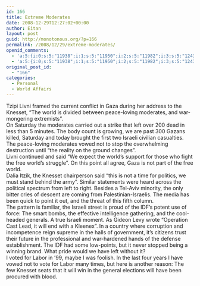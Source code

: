 ```yaml
---
id: 166
title: Extreme Moderates
date: 2008-12-29T12:27:02+00:00
author: Eitan
layout: post
guid: http://monotonous.org/?p=166
permalink: /2008/12/29/extreme-moderates/
openid_comments:
  - 'a:5:{i:0;s:5:"11938";i:1;s:5:"11950";i:2;s:5:"11982";i:3;s:5:"12433";i:4;s:5:"12434";}'
  - 'a:5:{i:0;s:5:"11938";i:1;s:5:"11950";i:2;s:5:"11982";i:3;s:5:"12433";i:4;s:5:"12434";}'
original_post_id:
  - "166"
categories:
  - Personal
  - World Affairs
---
```

Tzipi Livni framed the current conflict in Gaza during her address to the Knesset, &#8220;The world is divided between peace-loving moderates, and war-mongering extremists&#8221;.  
On Saturday the moderates carried out a strike that left over 200 dead in less than 5 minutes. The body count is growing, we are past 300 Gazans killed, Saturday and today brought the first two Israeli civilian casualties. The peace-loving moderates vowed not to stop the overwhelming destruction until &#8220;the reality on the ground changes&#8221;.  
Livni continued and said &#8220;We expect the world&#8217;s support for those who fight the free world&#8217;s struggle&#8221;. On this point all agree, Gaza is not part of the free world.  
Dalia Itzik, the Knesset chairperson said &#8220;this is not a time for politics, we must stand behind the army&#8221;. Similar statements were heard across the political spectrum from left to right. Besides a Tel-Aviv minority, the only bitter cries of descent are coming from Palestinian-Israelis. The media has been quick to point it out, and the threat of this fifth column.  
The pattern is familiar, the Israeli street is proud of the IDF&#8217;s potent use of force: The smart bombs, the effective intelligence gathering, and the cool-headed generals. A true Israeli moment. As Gideon Levy wrote &#8220;Operation Cast Lead, it will end with a Kleenex&#8221;. In a country where corruption and incompetence reign supreme in the halls of government, it&#8217;s citizens trust their future in the professional and war-hardened hands of the defense establishment. The IDF had some low-points, but it never stopped being a winning brand. What pride would we have left without it?  
I voted for Labor in &#8217;99, maybe I was foolish. In the last four years I have vowed not to vote for Labor many times, but here is another reason: The few Knesset seats that it will win in the general elections will have been procured with blood.
